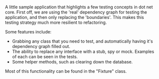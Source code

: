 A little sample application that highlights a few testing concepts in dot net core. First off, we are using the 'real' dependency graph for testing the application, and then only replacing the 'boundaries'. This makes this testing strategy much more resilient to refactoring.

Some features include:

- Grabbing any class that you need to test, and automatically having it's dependency graph filled out.
- The ability to replace any interface with a stub, spy or mock. Examples of each can be seen in the tests.
- Some helper methods, such as clearing down the database. 

Most of this functionality can be found in the "Fixture" class.
